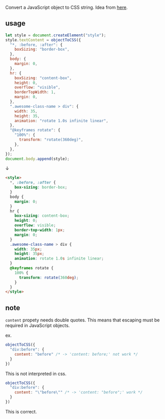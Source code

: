 Convert a JavaScript object to CSS string. Idea from [here](https://github.com/natew/object-to-css).
## usage

```js
let style = document.createElement("style");
style.textContent = objectToCSS({
  "*, :before, :after": {
    boxSizing: "border-box",
  },
  body: {
    margin: 0,
  },
  hr: {
    boxSizing: "content-box",
    height: 0,
    overflow: "visible",
    borderTopWidth: 1,
    margin: 0,
  },
  ".awesome-class-name > div": {
    width: 35,
    height: 35,
    animation: "rotate 1.0s infinite linear",
  },
  "@keyframes rotate": {
    "100%": {
      transform: "rotate(360deg)",
    },
  },
});
document.body.append(style);
```
↓
```html
<style>
  *, :before, :after {
    box-sizing: border-box;
  }
  body {
    margin: 0;
  }
  hr {
    box-sizing: content-box;
    height: 0;
    overflow: visible;
    border-top-width: 1px;
    margin: 0;
  }
  .awesome-class-name > div {
    width: 35px;
    height: 35px;
    animation: rotate 1.0s infinite linear;
  }
  @keyframes rotate {
    100% {
      transform: rotate(360deg);
    }
  }
</style>
```

## note

`content` propety needs double quotes. This means that escaping must be required in JavaScript objects.

ex.
```js
objectToCSS({
  "div:before": {
    content: "before" /* -> 'content: before;' not work */
  }
})
```
This is not interpreted in css.
```js
objectToCSS({
  "div:before": {
    content: "\"before\"" /* -> 'content: "before";' work */
  }
})
```
This is correct.

